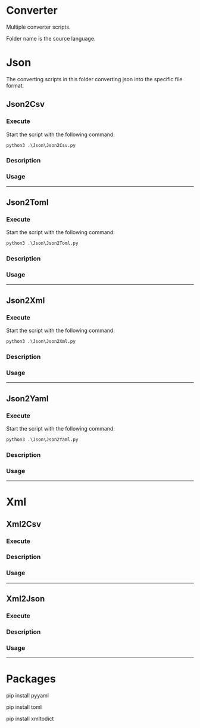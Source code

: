 # Converter

Multiple converter scripts. 

Folder name is the source language.
##

# Json

The converting scripts in this folder converting json into the specific file format.

## Json2Csv

### Execute

Start the script with the following command:

```cmd
python3 .\Json\Json2Csv.py
```

### Description

### Usage


---
## Json2Toml

### Execute

Start the script with the following command:

```cmd
python3 .\Json\Json2Toml.py
```

### Description

### Usage


---
## Json2Xml

### Execute

Start the script with the following command:

```cmd
python3 .\Json\Json2Xml.py
```

### Description

### Usage


---
## Json2Yaml

### Execute

Start the script with the following command:

```cmd
python3 .\Json\Json2Yaml.py
```

### Description

### Usage


---
# Xml

## Xml2Csv

### Execute

### Description

### Usage


---
## Xml2Json

### Execute

### Description

### Usage


---
# Packages

pip install pyyaml

pip install toml

pip install xmltodict